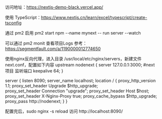 访问地址：https://nextjs-demo-black.vercel.app/

使用 TypeScript：https://www.nextjs.cn/learn/excel/typescript/create-tsconfig

通过 pm2 启用
pm2 start npm --name mynext -- run server --watch

可以通过 pm2 monit 查看项目Logs
参考：https://segmentfault.com/a/1190000012774650

使用nginx反向代理，进入目录 /usr/local/etc/nginx/servers，新建文件 next.conf，配置如下内容
upstream nodenext {
    server 127.0.0.1:3000; #next项目 监听端口
    keepalive 64;
}

server {
    listen 8090;
    server_name localhost;
    location / {
        proxy_http_version 1.1;
        proxy_set_header Upgrade $http_upgrade;  
        proxy_set_header Connection "upgrade";
        proxy_set_header Host $host;
        proxy_set_header X-Nginx-Proxy true;
        proxy_cache_bypass $http_upgrade;
        proxy_pass http://nodenext;
    }
}

配置完后，sudo nginx -s reload
访问 http://localhost:8090/